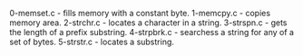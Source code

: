 0-memset.c - fills memory with a constant byte.
1-memcpy.c - copies memory area.
2-strchr.c - locates a character in a string.
3-strspn.c - gets the length of a prefix substring.
4-strpbrk.c - searchess a string for any of a set of bytes.
5-strstr.c - locates a substring.



